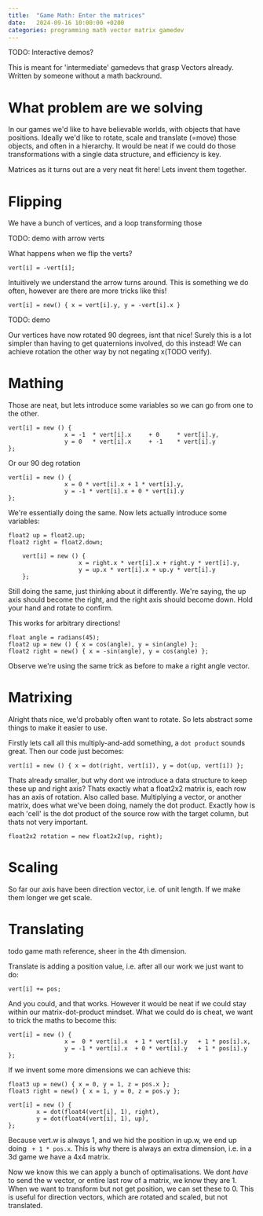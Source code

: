 ```yaml
---
title:  "Game Math: Enter the matrices"
date:   2024-09-16 10:00:00 +0200
categories: programming math vector matrix gamedev
---
```


TODO: Interactive demos?


This is meant for 'intermediate' gamedevs that grasp Vectors already. Written by someone without a math backround.

# What problem are we solving
In our games we'd like to have believable worlds, with objects that have positions. Ideally we'd like to rotate, scale and translate (=move) those objects, and often in a hierarchy. It would be neat if we could do those transformations with a single data structure, and efficiency is key. 

Matrices as it turns out are a very neat fit here! Lets invent them together. 

# Flipping 

We have a bunch of vertices, and a loop transforming those

TODO: demo with arrow verts

What happens when we flip the verts?

```
vert[i] = -vert[i];
```

Intuitively we understand the arrow turns around. This is something we do often, however are there are more tricks like this!

```
vert[i] = new() { x = vert[i].y, y = -vert[i].x }
```
TODO: demo

Our vertices have now rotated 90 degrees, isnt that nice! Surely this is a lot simpler than having to get quaternions involved, do this instead! We can achieve rotation the other way by not negating x(TODO verify).

# Mathing

Those are neat, but lets introduce some variables so we can go from one to the other.

```
vert[i] = new () {
				x = -1 	* vert[i].x 	+ 0 	* vert[i].y,
				y = 0 	* vert[i].x 	+ -1 	* vert[i].y
};
```
Or our 90 deg rotation
```
vert[i] = new () {
				x = 0 * vert[i].x + 1 * vert[i].y,
				y = -1 * vert[i].x + 0 * vert[i].y
};
```
We're essentially doing the same. Now lets actually introduce some variables:

```
float2 up = float2.up;
float2 right = float2.down;

	vert[i] = new () {
					x = right.x * vert[i].x + right.y * vert[i].y,
					y = up.x * vert[i].x + up.y * vert[i].y
	};

```
Still doing the same, just thinking about it differently. We're saying, the up axis should become the right, and the right axis should become down. Hold your hand and rotate to confirm. 

This works for arbitrary directions!

```
float angle = radians(45);
float2 up = new () { x = cos(angle), y = sin(angle) };
float2 right = new() { x = -sin(angle), y = cos(angle) };
```
Observe we're using the same trick as before to make a right angle vector. 

# Matrixing

Alright thats nice, we'd probably often want to rotate. So lets abstract some things to make it easier to use. 

Firstly lets call all this multiply-and-add something, a `dot product` sounds great. Then our code just becomes: 

```
vert[i] = new () { x = dot(right, vert[i]), y = dot(up, vert[i]) };
```

Thats already smaller, but why dont we introduce a data structure to keep these up and right axis? Thats exactly what a float2x2 matrix is, each row has an axis of rotation. Also called base. Multiplying a vector, or another matrix, does what we've been doing, namely the dot product. Exactly how is each 'cell' is the dot product of the source row with the target column, but thats not very important.  

```
float2x2 rotation = new float2x2(up, right);
```

# Scaling

So far our axis have been direction vector, i.e. of unit length. If we make them longer we get scale. 

# Translating

todo game math reference, sheer in the 4th dimension. 

Translate is adding a position value, i.e. after all our work we just want to do:
```
vert[i] += pos;
```
And you could, and that works. However it would be neat if we could stay within our matrix-dot-product mindset. What we could do is cheat, we want to trick the maths to become this:

```
vert[i] = new () {
				x =  0 * vert[i].x 	+ 1 * vert[i].y   + 1 * pos[i].x,
				y = -1 * vert[i].x 	+ 0 * vert[i].y   + 1 * pos[i].y
};
```

If we invent some more dimensions we can achieve this:

```
float3 up = new() { x = 0, y = 1, z = pos.x };
float3 right = new() { x = 1, y = 0, z = pos.y };

vert[i] = new () {
		x = dot(float4(vert[i], 1), right),
		y = dot(float4(vert[i], 1), up),
};

```
Because vert.w is always 1, and we hid the position in up.w, we end up doing ` + 1 * pos.x`. This is why there is always an extra dimension, i.e. in a 3d game we have a 4x4 matrix. 

Now we know this we can apply a bunch of optimalisations. We dont *have* to send the w vector, or entire last row of a matrix, we know they are 1. When we want to transform but not get position, we can set these to 0. This is useful for direction vectors, which are rotated and scaled, but not translated. 